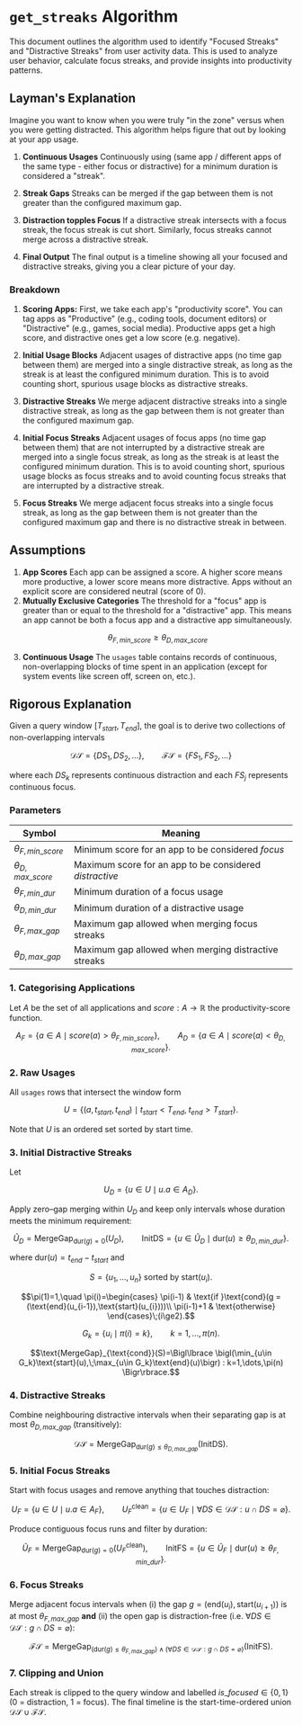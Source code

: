 # `get_streaks` Algorithm

This document outlines the algorithm used to identify "Focused Streaks" and "Distractive Streaks" from user activity data. This is used to analyze user behavior, calculate focus streaks, and provide insights into productivity patterns.

## Layman's Explanation

Imagine you want to know when you were truly "in the zone" versus when you were getting distracted. This algorithm helps figure that out by looking at your app usage.

1. **Continuous Usages** Continuously using (same app / different apps of the same type - either focus or distractive) for a minimum duration is considered a "streak".

1. **Streak Gaps** Streaks can be merged if the gap between them is not greater than the configured maximum gap.

1. **Distraction topples Focus** If a distractive streak intersects with a focus streak, the focus streak is cut short. Similarly, focus streaks cannot merge across a distractive streak.

1. **Final Output** The final output is a timeline showing all your focused and distractive streaks, giving you a clear picture of your day.

### Breakdown

1.  **Scoring Apps:** First, we take each app's "productivity score". You can tag apps as "Productive" (e.g., coding tools, document editors) or "Distractive" (e.g., games, social media). Productive apps get a high score, and distractive ones get a low score (e.g. negative).

1. **Initial Usage Blocks** Adjacent usages of distractive apps (no time gap between them) are merged into a single distractive streak, as long as the streak is at least the configured minimum duration. This is to avoid counting short, spurious usage blocks as distractive streaks.

1. **Distractive Streaks** We merge adjacent distractive streaks into a single distractive streak, as long as the gap between them is not greater than the configured maximum gap.

1. **Initial Focus Streaks** Adjacent usages of focus apps (no time gap between them) that are not interrupted by a distractive streak are merged into a single focus streak, as long as the streak is at least the configured minimum duration. This is to avoid counting short, spurious usage blocks as focus streaks and to avoid counting focus streaks that are interrupted by a distractive streak.

1. **Focus Streaks** We merge adjacent focus streaks into a single focus streak, as long as the gap between them is not greater than the configured maximum gap and there is no distractive streak in between.

## Assumptions

1.  **App Scores** Each app can be assigned a score. A higher score means more productive, a lower score means more distractive. Apps without an explicit score are considered neutral (score of 0).
2.  **Mutually Exclusive Categories** The threshold for a "focus" app is greater than or equal to the threshold for a "distractive" app. This means an app cannot be both a focus app and a distractive app simultaneously.
    ```math
    \theta_{F,min\_score} \ge \theta_{D,max\_score}
    ```
3.  **Continuous Usage** The `usages` table contains records of continuous, non-overlapping blocks of time spent in an application (except for system events like screen off, screen on, etc.).

## Rigorous Explanation

Given a query window $[T_{start}, T_{end}]$, the goal is to derive two collections of non-overlapping intervals

```math
\mathcal{DS} = \lbrace DS_1,DS_2,\dots \rbrace, \qquad
\mathcal{FS} = \lbrace FS_1,FS_2,\dots \rbrace
```

where each $DS_k$ represents continuous distraction and each $FS_j$ represents continuous focus.

### Parameters

| Symbol | Meaning |
|---|---|
| $\theta_{F,min\_score}$ | Minimum score for an app to be considered *focus* |
| $\theta_{D,max\_score}$ | Maximum score for an app to be considered *distractive* |
| $\theta_{F,min\_dur}$ | Minimum duration of a focus usage |
| $\theta_{D,min\_dur}$ | Minimum duration of a distractive usage |
| $\theta_{F,max\_gap}$ | Maximum gap allowed when merging focus streaks |
| $\theta_{D,max\_gap}$ | Maximum gap allowed when merging distractive streaks |

### 1. Categorising Applications

Let $A$ be the set of all applications and $score: A \to \mathbb{R}$ the productivity-score function.

```math
A_F = \lbrace a\in A \mid score(a) > \theta_{F,min\_score} \rbrace, \qquad
A_D = \lbrace a\in A \mid score(a) < \theta_{D,max\_score} \rbrace.
```

### 2. Raw Usages

All `usages` rows that intersect the window form

```math
U = \lbrace (a,t_{start},t_{end}) \mid t_{start} < T_{end},\; t_{end} > T_{start} \rbrace.
```

Note that $U$ is an ordered set sorted by start time.

### 3. Initial Distractive Streaks

Let

```math
U_D = \lbrace u \in U \mid u.a \in A_D \rbrace.
```

Apply zero–gap merging within $U_D$ and keep only intervals whose duration meets the minimum requirement:

```math
\widetilde{U}_D = \text{MergeGap}_{\text{dur}(g) = 0}(U_D),\qquad
\text{InitDS} = \lbrace u\in\widetilde{U}_D \mid \text{dur}(u) \ge \theta_{D,min\_dur} \rbrace.
```

where $\text{dur}(u) = t_{end} - t_{start}$ and

```math
S = \lbrace u_1,\dots,u_n \rbrace\text{ sorted by }\text{start}(u_i).
```

```math
\pi(1)=1,\quad
\pi(i)=\begin{cases}
\pi(i-1) & \text{if }\text{cond}(g = (\text{end}(u_{i-1}),\text{start}(u_{i})))\\
\pi(i-1)+1 & \text{otherwise}
\end{cases}\;(i\ge2).
```

```math
G_k = \lbrace u_i\mid \pi(i)=k \rbrace,\qquad k=1,\dots,\pi(n).
```

```math
\text{MergeGap}_{\text{cond}}(S)=\Bigl\lbrace \bigl(\min_{u\in G_k}\text{start}(u),\;\max_{u\in G_k}\text{end}(u)\bigr) : k=1,\dots,\pi(n) \Bigr\rbrace.
```

### 4. Distractive Streaks

Combine neighbouring distractive intervals when their separating gap is at most $\theta_{D,max\_gap}$ (transitively):

```math
\mathcal{DS} = \text{MergeGap}_{\text{dur}(g) \le \theta_{D,max\_gap} }(\text{InitDS}).
```

### 5. Initial Focus Streaks

Start with focus usages and remove anything that touches distraction:

```math
U_F = \lbrace u \in U \mid u.a \in A_F \rbrace, \qquad
U_F^{\text{clean}} = \lbrace u\in U_F \mid \forall DS\in\mathcal{DS}: u\cap DS = \varnothing \rbrace.
```

Produce contiguous focus runs and filter by duration:

```math
\widetilde{U}_F = \text{MergeGap}_{\text{dur}(g) = 0}(U_F^{\text{clean}}),\qquad
\text{InitFS} = \lbrace u\in\widetilde{U}_F \mid \text{dur}(u) \ge \theta_{F,min\_dur} \rbrace.
```

### 6. Focus Streaks

Merge adjacent focus intervals when (i) the gap $g = (\text{end}(u_i),\text{start}(u_{i+1}))$ is at most $\theta_{F,max\_gap}$ **and** (ii) the open gap is distraction-free (i.e. $\forall DS \in \mathcal{DS}: g \cap DS = \varnothing$):

```math
\mathcal{FS} = \text{MergeGap}_{\left( \text{dur}(g) \le \theta_{F,max\_gap} \right) \land \left( \forall DS \in \mathcal{DS}: g \cap DS = \varnothing \right)}(\text{InitFS}).
```

### 7. Clipping and Union

Each streak is clipped to the query window and labelled $is\_focused\in\{0,1\}$ (0 = distraction, 1 = focus).  The final timeline is the start-time-ordered union $\mathcal{DS}\cup\mathcal{FS}$.